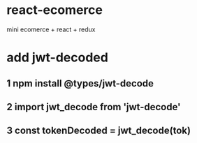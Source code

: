 # react-ecomerce
mini ecomerce + react + redux

# add jwt-decoded
## 1 npm install @types/jwt-decode
## 2 import jwt_decode from 'jwt-decode'
## 3 const tokenDecoded = jwt_decode(tok)




